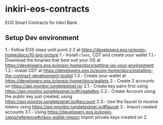 # inkiri-eos-contracts
EOS Smart Contracts for Inkiri Bank

## Setup Dev environment
1.- Follow EOS steps until point 2.2 at https://developers.eos.io/eosio-home/docs/10-big-picture
1.- Install `cleos`, CDT and create your wallet
1.1.- Download the binaries that best suit your OS at https://developers.eos.io/eosio-home/docs/setting-up-your-environment
1.2.- Install CDT at https://developers.eos.io/eosio-home/docs/installing-the-contract-development-toolkit
1.3.- Create your wallet at https://developers.eos.io/eosio-home/docs/wallets
2.- Create 2 accounts on https://api.monitor.jungletestnet.io/
2.1.- Create key pairs first using https://api.monitor.jungletestnet.io/#createKey
2.2.- Create Account using the public key just created, using https://api.monitor.jungletestnet.io/#account
2.3.- Use the faucet to receive tokens using https://api.monitor.jungletestnet.io/#faucet
3.- Import created accounts
3.1.- Using https://developers.eos.io/eosio-cleos/reference#cleos-wallet-import import private keys created on 2


